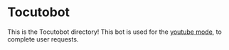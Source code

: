 # Tocutobot
 This is the Tocutobot directory! This bot is used for the [youtube mode](modes/youtube), to complete user requests.